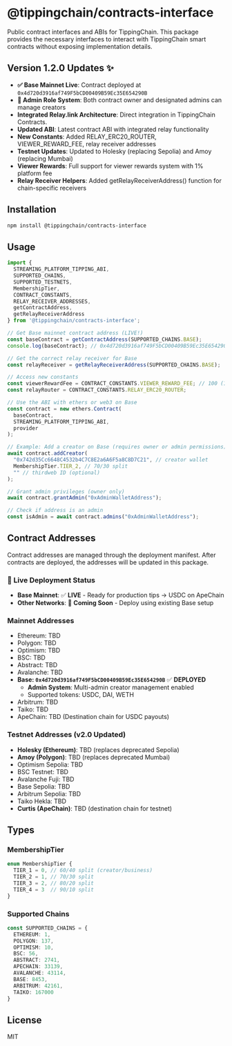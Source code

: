 # @tippingchain/contracts-interface

Public contract interfaces and ABIs for TippingChain. This package provides the necessary interfaces to interact with TippingChain smart contracts without exposing implementation details.

## Version 1.2.0 Updates ✨
- **✅ Base Mainnet Live**: Contract deployed at `0x4d720d3916af749F5bCD00409B59Ec35E654290B`
- **🔐 Admin Role System**: Both contract owner and designated admins can manage creators
- **Integrated Relay.link Architecture**: Direct integration in TippingChain Contracts.
- **Updated ABI**: Latest contract ABI with integrated relay functionality
- **New Constants**: Added RELAY_ERC20_ROUTER, VIEWER_REWARD_FEE, relay receiver addresses
- **Testnet Updates**: Updated to Holesky (replacing Sepolia) and Amoy (replacing Mumbai)
- **Viewer Rewards**: Full support for viewer rewards system with 1% platform fee
- **Relay Receiver Helpers**: Added getRelayReceiverAddress() function for chain-specific receivers

## Installation

```bash
npm install @tippingchain/contracts-interface
```

## Usage

```typescript
import { 
  STREAMING_PLATFORM_TIPPING_ABI,
  SUPPORTED_CHAINS,
  SUPPORTED_TESTNETS,
  MembershipTier,
  CONTRACT_CONSTANTS,
  RELAY_RECEIVER_ADDRESSES,
  getContractAddress,
  getRelayReceiverAddress
} from '@tippingchain/contracts-interface';

// Get Base mainnet contract address (LIVE!)
const baseContract = getContractAddress(SUPPORTED_CHAINS.BASE);
console.log(baseContract); // 0x4d720d3916af749F5bCD00409B59Ec35E654290B

// Get the correct relay receiver for Base
const relayReceiver = getRelayReceiverAddress(SUPPORTED_CHAINS.BASE);

// Access new constants
const viewerRewardFee = CONTRACT_CONSTANTS.VIEWER_REWARD_FEE; // 100 (1% platform fee)
const relayRouter = CONTRACT_CONSTANTS.RELAY_ERC20_ROUTER;

// Use the ABI with ethers or web3 on Base
const contract = new ethers.Contract(
  baseContract,
  STREAMING_PLATFORM_TIPPING_ABI,
  provider
);

// Example: Add a creator on Base (requires owner or admin permissions)
await contract.addCreator(
  "0x742d35Cc6648C4532b4C7C8E2a6A6F5a8C8D7C21", // creator wallet
  MembershipTier.TIER_2, // 70/30 split
  "" // thirdweb ID (optional)
);

// Grant admin privileges (owner only)
await contract.grantAdmin("0xAdminWalletAddress");

// Check if address is an admin
const isAdmin = await contract.admins("0xAdminWalletAddress");
```

## Contract Addresses

Contract addresses are managed through the deployment manifest. After contracts are deployed, the addresses will be updated in this package.

### 🚀 Live Deployment Status
- **Base Mainnet**: ✅ **LIVE** - Ready for production tips → USDC on ApeChain
- **Other Networks**: 🔄 **Coming Soon** - Deploy using existing Base setup

### Mainnet Addresses
- Ethereum: TBD
- Polygon: TBD
- Optimism: TBD
- BSC: TBD
- Abstract: TBD
- Avalanche: TBD
- **Base: `0x4d720d3916af749F5bCD00409B59Ec35E654290B`** ✅ **DEPLOYED**
  - **Admin System**: Multi-admin creator management enabled
  - Supported tokens: USDC, DAI, WETH
- Arbitrum: TBD
- Taiko: TBD
- ApeChain: TBD (Destination chain for USDC payouts)

### Testnet Addresses (v2.0 Updated)
- **Holesky (Ethereum)**: TBD (replaces deprecated Sepolia)
- **Amoy (Polygon)**: TBD (replaces deprecated Mumbai)
- Optimism Sepolia: TBD
- BSC Testnet: TBD
- Avalanche Fuji: TBD
- Base Sepolia: TBD
- Arbitrum Sepolia: TBD
- Taiko Hekla: TBD
- **Curtis (ApeChain)**: TBD (destination chain for testnet)

## Types

### MembershipTier
```typescript
enum MembershipTier {
  TIER_1 = 0, // 60/40 split (creator/business)
  TIER_2 = 1, // 70/30 split
  TIER_3 = 2, // 80/20 split
  TIER_4 = 3  // 90/10 split
}
```

### Supported Chains
```typescript
const SUPPORTED_CHAINS = {
  ETHEREUM: 1,
  POLYGON: 137,
  OPTIMISM: 10,
  BSC: 56,
  ABSTRACT: 2741,
  APECHAIN: 33139,
  AVALANCHE: 43114,
  BASE: 8453,
  ARBITRUM: 42161,
  TAIKO: 167000
}
```

## License

MIT